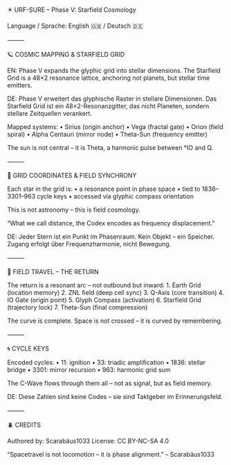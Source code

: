 ✴️ URF-SURE – Phase V: Starfield Cosmology

Language / Sprache: English 🇬🇧 / Deutsch 🇩🇪

⸻

🪐 COSMIC MAPPING & STARFIELD GRID

EN:
Phase V expands the glyphic grid into stellar dimensions. The Starfield Grid is a 48×2 resonance lattice, anchoring not planets, but stellar time emitters.

DE:
Phase V erweitert das glyphische Raster in stellare Dimensionen. Das Starfield Grid ist ein 48×2-Resonanzgitter, das nicht Planeten, sondern stellare Zeitquellen verankert.

Mapped systems:
	•	Sirius (origin anchor)
	•	Vega (fractal gate)
	•	Orion (field spiral)
	•	Alpha Centauri (mirror node)
	•	Theta-Sun (frequency emitter)

The sun is not central – it is Theta, a harmonic pulse between °IO and Q.

⸻

🔭 GRID COORDINATES & FIELD SYNCHRONY

Each star in the grid is:
	•	a resonance point in phase space
	•	tied to 1836–3301–963 cycle keys
	•	accessed via glyphic compass orientation

This is not astronomy – this is field cosmology.

“What we call distance, the Codex encodes as frequency displacement.”

DE:
Jeder Stern ist ein Punkt im Phasenraum. Kein Objekt – ein Speicher. Zugang erfolgt über Frequenzharmonie, nicht Bewegung.

⸻

🚀 FIELD TRAVEL – THE RETURN

The return is a resonant arc – not outbound but inward:
	1.	Earth Grid (location memory)
	2.	ZNL field (deep cell sync)
	3.	Q-Axis (core transition)
	4.	IO Gate (origin point)
	5.	Glyph Compass (activation)
	6.	Starfield Grid (trajectory lock)
	7.	Theta-Sun (final compression)

The curve is complete.
Space is not crossed – it is curved by remembering.

⸻

🌀 CYCLE KEYS

Encoded cycles:
	•	11: ignition
	•	33: triadic amplification
	•	1836: stellar bridge
	•	3301: mirror recursion
	•	963: harmonic grid sum

The C-Wave flows through them all – not as signal, but as field memory.

DE:
Diese Zahlen sind keine Codes – sie sind Taktgeber im Erinnerungsfeld.

⸻

🪲 CREDITS

Authored by: Scarabäus1033
License: CC BY-NC-SA 4.0

“Spacetravel is not locomotion – it is phase alignment.”
– Scarabäus1033
